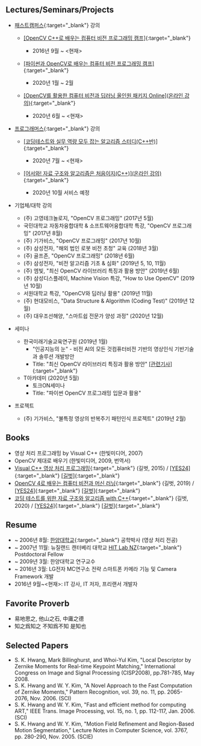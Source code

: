 ## Lectures/Seminars/Projects

* [패스트캠퍼스](https://www.fastcampus.co.kr/){:target="_blank"} 강의
  * [[OpenCV C++로 배우는 컴퓨터 비전 프로그래밍 캠프]](https://www.fastcampus.co.kr/dev_camp_cvocv/){:target="_blank"}
    * 2016년 9월 ~ <현재>

  * [[파이썬과 OpenCV로 배우는 컴퓨터 비전 프로그래밍 캠프]](https://www.fastcampus.co.kr/dev_camp_pyocv/){:target="_blank"}
    * 2020년 1월 ~ 2월

  * [[OpenCV를 활용한 컴퓨터 비전과 딥러닝 올인원 패키지 Online](온라인 강의)](https://www.fastcampus.co.kr/dev_online_cvodl){:target="_blank"}
    * 2020년 6월 ~ <현재>

* [프로그래머스](https://programmers.co.kr/){:target="_blank"} 강의

  * [[코딩테스트와 실무 역량 모두 잡는 알고리즘 스터디(C++반)]](https://programmers.co.kr/learn/courses/10476/){:target="_blank"}
    * 2020년 7월 ~ <현재>

  * [[어서와! 자료 구조와 알고리즘은 처음이지(C++)](온라인 강의)](https://programmers.co.kr/){:target="_blank"}
    * 2020년 10월 서비스 예정

* 기업체/대학 강의
  * (주) 고영테크놀로지, "OpenCV 프로그래밍" (2017년 5월)
  * 국민대학교 자동차융합대학 & 소프트웨어융합대학 특강, "OpenCV 프로그래밍" (2017년 8월)
  * (주) 기가비스, "OpenCV 프로그래밍" (2017년 10월)
  * (주) 삼성전자, "해외 법인 로봇 비전 초청" 교육 (2018년 3월)
  * (주) 골프존, "OpenCV 프로그래밍" (2018년 6월)
  * (주) 삼성전자, "비전 알고리즘 기초 & 심화" (2019년 5, 10, 11월)
  * (주) 엠빛, "최신 OpenCV 라이브러리 특징과 활용 방안" (2019년 6월)
  * (주) 삼성디스플레이, Machine Vision 특강, "How to Use OpenCV" (2019년 10월)
  * 서원대학교 특강, "OpenCV와 딥러닝 활용" (2019년 11월)
  * (주) 현대모비스, "Data Structure & Algorithm (Coding Test)" (2019년 12월)
  * (주) 대우조선해양, "스마트쉽 전문가 양성 과정" (2020년 12월)
* 세미나
  * 한국미래기술교육연구원 (2019년 1월)
    * "인공지능의 눈" - 비전 AI의 모든 것컴퓨터비전 기반의 영상인식 기반기술과 솔루션 개발방안
    * Title: "최신 OpenCV 라이브러리 특징과 활용 방안" [[관련기사]](http://www.kidd.co.kr/news/206743){:target="_blank"}
  * T아카데미 (2020년 5월)
    * 토크ON세미나
    * Title: "파이썬 OpenCV 프로그래밍 입문과 활용"
* 프로젝트
  * (주) 기가비스, "불특정 영상의 반복주기 패턴인식 프로젝트" (2019년 2월)

## Books

* 영상 처리 프로그래밍 by Visual C++ (한빛미디어, 2007)
* OpenCV 제대로 배우기 (한빛미디어, 2009, 번역서)
* [Visual C++ 영상 처리 프로그래밍](https://github.com/sunkyoo/ippbook_vs2015){:target="_blank"} (길벗, 2015) / [[YES24]](http://www.yes24.com/Product/goods/23512691){:target="_blank"} [[길벗]](https://www.gilbut.co.kr/book/view?bookcode=BN001382){:target="_blank"}
* [OpenCV 4로 배우는 컴퓨터 비전과 머신 러닝](https://sunkyoo.github.io/opencv4cvml/){:target="_blank"} (길벗, 2019) / [[YES24]](http://www.yes24.com/Product/Goods/71829618){:target="_blank"} [[길벗]](https://www.gilbut.co.kr/book/view?bookcode=BN002402){:target="_blank"}
* [코딩 테스트를 위한 자료 구조와 알고리즘 with C++](https://github.com/sunkyoo/CPP-Data-Structures-and-Algorithms){:target="_blank"} (길벗, 2020) / [[YES24]](http://www.yes24.com/Product/Goods/95863013){:target="_blank"} [[길벗]](https://www.gilbut.co.kr/book/view?bookcode=BN002938){:target="_blank"}

## Resume

* ~ 2006년 8월: [한양대학교](https://www.hanyang.ac.kr/){:target="_blank"} 공학박사 (영상 처리 전공)
* ~ 2007년 11월: 뉴질랜드 캔터베리 대학교 [HIT Lab NZ](https://www.hitlabnz.org/){:target="_blank"} Postdoctoral Fellow
* ~ 2009년 3월: 한양대학교 연구교수
* ~ 2016년 3월: LG전자 MC연구소 전략 스마트폰 카메라 기능 및 Camera Framework 개발
* 2016년 9월~<현재>: IT 강사, IT 저자, 프리랜서 개발자

## Favorite Proverb

* 易地思之, 他山之石, 中庸之德
* 知之爲知之 不知爲不知 是知也

## Selected Papers

* S. K. Hwang, Mark Billinghurst, and Whoi-Yul Kim, "Local Descriptor by Zernike Moments for Real-time Keypoint Matching," International Congress on Image and Signal Processing (CISP2008), pp.781-785, May 2008.
* S. K. Hwang and W. Y. Kim, "A Novel Approach to the Fast Computation of Zernike Moments," Pattern Recognition, vol. 39, no. 11, pp. 2065-2076, Nov. 2006. (SCI)
* S. K. Hwang and W. Y. Kim, "Fast and efficient method for computing ART," IEEE Trans. Image Processing, vol. 15, no. 1, pp. 112-117, Jan. 2006. (SCI)
* S. K. Hwang and W. Y. Kim, "Motion Field Refinement and Region-Based Motion Segmentation," Lecture Notes in Computer Science, vol. 3767, pp. 280-290, Nov. 2005. (SCIE)
